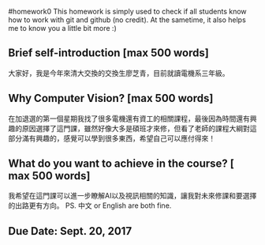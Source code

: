 #homework0
This homework is simply used to check if all students know how to work with git and github (no credit).
At the sametime, it also helps me to know you a little bit more :)

## Brief self-introduction [max 500 words]
大家好，我是今年來清大交換的交換生廖芝青，目前就讀電機系三年級。
## Why Computer Vision? [max 500 words]
在加退選的第一個星期我找了很多電機還有資工的相關課程，最後因為時間還有興趣的原因選擇了這門課，雖然好像大多是碩班才來修，但看了老師的課程大綱對這部分滿有興趣的，感覺可以學到很多東西，希望自己可以應付得來！
## What do you want to achieve in the course? [ max 500 words]
我希望在這門課可以進一步瞭解AI以及視訊相關的知識，讓我對未來修課和要選擇的出路更有方向。
PS. 中文 or English are both fine.

## Due Date: Sept. 20, 2017
